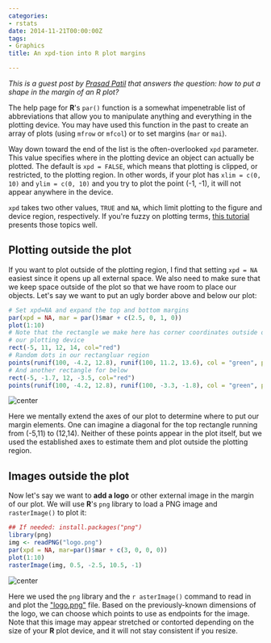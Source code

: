 ```yaml
---
categories:
- rstats
date: 2014-11-21T00:00:00Z
tags:
- Graphics
title: An xpd-tion into R plot margins

---
```


_This is a guest post by [Prasad Patil](http://www.biostat.jhsph.edu/~prpatil/) that answers the question: how to put a shape in the margin of an R plot?_

The help page for __R__'s `par()` function is a somewhat impenetrable list 
of abbreviations that allow you to manipulate anything and everything
in the plotting device. You may have used this function in the past
to create an array of plots (using `mfrow` or `mfcol`) or to set margins
(`mar` or `mai`).

Way down toward the end of the list is the often-overlooked `xpd` parameter.
This value specifies where in the plotting device an object can actually 
be plotted. The default is `xpd = FALSE`, which means that plotting is clipped,
or restricted, to the plotting region. In other words, if your plot has 
`xlim = c(0, 10)` and `ylim = c(0, 10)` and you try to plot the point (-1,  -1), it will 
not appear anywhere in the device.

`xpd` takes two other values, `TRUE` and `NA`, which limit plotting to the figure 
and device region, respectively. If you're fuzzy on plotting terms, [this 
tutorial](http://research.stowers-institute.org/mcm/efg/R/Graphics/Basics/mar-oma/index.htm) 
presents those topics well.

## Plotting outside the plot

If you want to plot outside of the plotting region, I find that setting `xpd = NA` 
easiest since it opens up all external space. We also need to make sure that we 
keep space outside of the plot so that we have room to place our objects. Let's 
say we want to put an ugly border above and below our plot:


```r
# Set xpd=NA and expand the top and bottom margins
par(xpd = NA, mar = par()$mar + c(2.5, 0, 1, 0))
plot(1:10)
# Note that the rectangle we make here has corner coordinates outside of
# our plotting device
rect(-5, 11, 12, 14, col="red")
# Random dots in our rectangluar region
points(runif(100, -4.2, 12.8), runif(100, 11.2, 13.6), col = "green", pch = 19, cex = 1.2)
# And another rectangle for below
rect(-5, -1.7, 12, -3.5, col="red")
points(runif(100, -4.2, 12.8), runif(100, -3.3, -1.8), col = "green", pch = 19, cex = 1.2)
```

![center](http://lcolladotor.github.io/figs/2014-11-21-add-logo-in-R/plot-1.png) 

Here we mentally extend the axes of our plot to determine where to put 
our margin elements. One can imagine a diagonal for the top rectangle 
running from (-5,11) to (12,14). Neither of these points appear in the plot 
itself, but we used the established axes to estimate them and plot outside 
the plotting region.

## Images outside the plot

Now let's say we want to __add a logo__ or other external image in the margin 
of our plot. We will use __R__'s `png` library to load a PNG image and 
`rasterImage()` to plot it:


```r
## If needed: install.packages("png")
library(png)
img <- readPNG("logo.png")
par(xpd = NA, mar=par()$mar + c(3, 0, 0, 0))
plot(1:10)
rasterImage(img, 0.5, -2.5, 10.5, -1)
```

![center](http://lcolladotor.github.io/figs/2014-11-21-add-logo-in-R/imgplot-1.png) 

Here we used the ```png``` library and the ```r
asterImage()``` command to read in and 
plot the ["logo.png"](http://lcolladotor.github.io/figs/2014-11-21-add-logo-in-R/logo.png) file. Based on the previously-known dimensions of the 
logo, we can choose which points to use as endpoints for the image. Note 
that this image may appear stretched or contorted depending on the size 
of your __R__ plot device, and it will not stay consistent if you resize.
